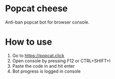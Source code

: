 Popcat cheese
=============

Anti-ban popcat bot for browser console.

How to use
=============

1) Go to https://popcat.click
2) Open console by pressing F12 or CTRL+SHIFT+I
3) Paste the code in and hit enter
4) Bot progress is logged in console